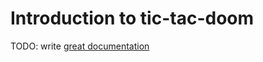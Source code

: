 # Introduction to tic-tac-doom

TODO: write [great documentation](http://jacobian.org/writing/great-documentation/what-to-write/)
